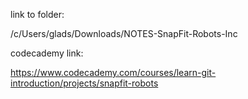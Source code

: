 link to folder:

/c/Users/glads/Downloads/NOTES-SnapFit-Robots-Inc


codecademy link:

https://www.codecademy.com/courses/learn-git-introduction/projects/snapfit-robots
